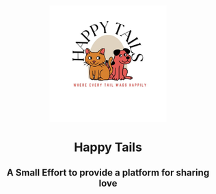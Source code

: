 <div align="center">

![AppLogo](./images/logo-rounded.png)

</div>
<div align="center">

# Happy Tails

## A Small Effort to provide a platform for sharing love

</div>
